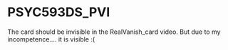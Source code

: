 # PSYC593DS_PVI

The card should be invisible in the RealVanish_card video. But due to my incompetence.... it is visible :(
